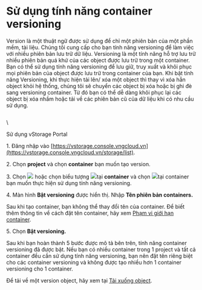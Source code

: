 # Sử dụng tính năng container versioning

Version là một thuật ngữ được sử dụng để chỉ một phiên bản của một phần mềm, tài liệu. Chúng tôi cung cấp cho bạn tính năng versioning để làm việc với nhiều phiên bản lưu trữ dữ liệu. Versioning là một tính năng hỗ trợ lưu trữ nhiều phiên bản quá khứ của các object được lưu trữ trong một container. Bạn có thể sử dụng tính năng versioning để lưu giữ, truy xuất và khôi phục mọi phiên bản của object được lưu trữ trong container của bạn. Khi bật tính năng Versioning, khi thực hiện tải lên/ xóa một object thì thay vì xóa hẳn object khỏi hệ thống, chúng tôi sẽ chuyển các object bị xóa hoặc bị ghi đè sang versioning container. Từ đó bạn có thể dễ dàng khôi phục lại các object bị xóa nhầm hoặc tải về các phiên bản cũ của dữ liệu khi có nhu cầu sử dụng.

<figure><img src="https://www.vngcloud.vn/documents/20126/1455799/vng-cloud-product-vstorage-versioning-02-slideshow.jpg" alt=""><figcaption></figcaption></figure>

\


&#x20;Sử dụng vStorage Portal

1\. Đăng nhập vào [https://vstorage.console.vngcloud.vn](https://vstorage.console.vngcloud.vn/storage/list).

2\. Chọn **project** và chọn **container** bạn muốn tạo version.

3\. Chọn ![](https://docs.vngcloud.vn/download/thumbnails/49648511/image2023-3-6\_10-15-7.png?version=1\&modificationDate=1678072508000\&api=v2) hoặc chọn biểu tượng ![](https://docs.vngcloud.vn/download/thumbnails/49648511/image2023-2-6\_10-19-45.png?version=1\&modificationDate=1675653587000\&api=v2)tại **container** và chọn ![](https://docs.vngcloud.vn/download/thumbnails/49648511/image2023-3-6\_10-16-20.png?version=1\&modificationDate=1678072581000\&api=v2)tại container bạn muốn thực hiện sử dụng tính năng versioning.

4\. Màn hình **Bật versioning** được hiển thị. Nhập **Tên phiên bản containers.**&#x20;

Sau khi tạo container, bạn không thể thay đổi tên của container. Để biết thêm thông tin về cách đặt tên container, hãy xem [Phạm vi giới hạn container](https://docs.vngcloud.vn/pages/viewpage.action?pageId=49648678).

5\. Chọn **Bật versioning.**

Sau khi bạn hoàn thành 5 bước được mô tả bên trên, tính năng container versioning đã được bật. Nếu bạn có nhiều container trong 1 project và tất cả container đều cần sử dụng tính năng versioning, bạn nên đặt tên riêng biệt cho các container versioning và không được tạo nhiều hơn 1 container versioning cho 1 container.&#x20;

Để tải về một version object, hãy xem tại [Tải xuống object](https://docs.vngcloud.vn/pages/viewpage.action?pageId=49648540).
